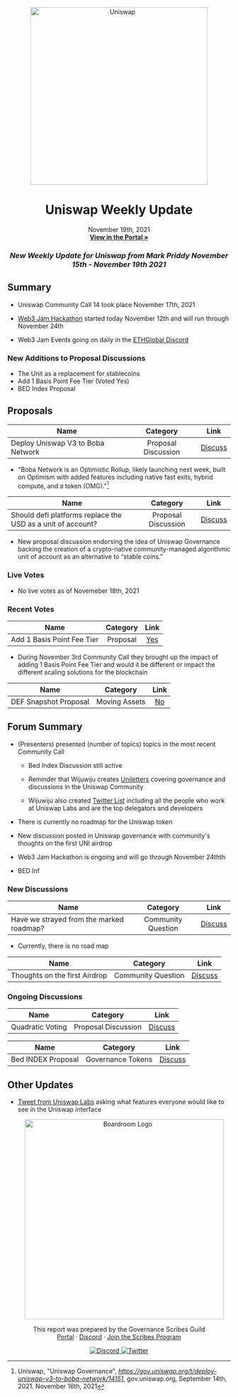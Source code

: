 <p align="center">
  <a href="http://app.boardroom.info/BanklessDAO">
    <img src="https://cryptotesters-images.s3.eu-central-1.amazonaws.com/banner_top_5db6e272ee.jpg" alt="Uniswap" width="400" />
  </a>
  <h1 align="center">Uniswap Weekly Update</h1>
  <p align="center">
    November 19th, 2021
  <br />
  <a href="http://app.boardroom.info/BanklessDAO"><strong>View in the Portal »</strong></a>
  <br />
  </p>
</p>

### <p align="center"> *New Weekly Update for Uniswap from Mark Priddy November 15th - November 19th 2021*





## Summary

- Uniswap Community Call 14 took place November 17th, 2021

- [Web3 Jam Hackathon](https://jam.ethglobal.com/) started today November 12th and will run through November 24th

- Web3 Jam Events going on daily in the [ETHGlobal Discord](https://discord.com/invite/ethglobal)

### **New Additions to Proposal Discussions**
  - The Unit as a replacement for stablecoins
  - Add 1 Basis Point Fee Tier (Voted Yes)
  - BED Index Proposal

## Proposals

| Name          | Category      | Link   |
| ------------- |:-------------:| :-----:|
| Deploy Uniswap V3 to Boba Network | Proposal Discussion | [Discuss](https://gov.uniswap.org/t/quadratic-voting/2428/4)	

- "Boba Network is an Optimistic Rollup, likely launching next week, built on Optimism with added features including native fast exits, hybrid compute, and a token (OMG)."[^1]
	
[^1]: Uniswap, "Uniswap Governance", *https://gov.uniswap.org/t/deploy-uniswap-v3-to-boba-network/14151*, gov.uniswap.org, September 14th, 2021. November 16th, 2021


| Name          | Category      | Link   |
| ------------- |:-------------:| :-----:|
| Should defi platforms replace the USD as a unit of account? | Proposal Discussion | [Discuss](https://gov.uniswap.org/t/proposal-discussion-should-defi-platforms-replace-the-usd-as-a-unit-of-account/14741)

- New proposal discussion endorsing the idea of Uniswap Governance backing the creation of a crypto-native community-managed algorithmic unit of account as an alternative to “stable coins."	
	
### Live Votes

- No live votes as of Novemeber 18th, 2021
	

### Recent Votes

| Name          | Category      | Link   |
| ------------- |:-------------:| :-----:|
| Add 1 Basis Point Fee Tier | Proposal | [Yes](https://app.uniswap.org/#/vote/2/9)

- During November 3rd Community Call they brought up the impact of adding 1 Basis Point Fee Tier and would it be different or impact the different scaling solutions for the blockchain	
	

| Name          | Category      | Link   |
| ------------- |:-------------:| :-----:|
| DEF Snapshot Proposal | Moving Assets | [No](https://gov.uniswap.org/t/moving-defs-assets-to-an-on-chain-custodial-wallet-to-bolster-security/14328)

	
## Forum Summary

	
- (Presenters) presented (number of topics) topics in the most recent Community Call
	
  - Bed Index Discussion still active
	
  - Reminder that Wijuwiju creates [Uniletters](https://uniletters.substack.com/) covering governance and discussions in the Uniswap Community
	
  - Wijuwiju also created [Twitter List](https://twitter.com/i/lists/1455137581772034048) including all the people who work at Uniswap Labs and are the top delegators and developers

- There is currently no roadmap for the Uniswap token

- New discussion posted in Uniswap governance with community's thoughts on the first UNI airdrop

- Web3 Jam Hackathon is ongoing and will go through November 24thth
	
- BED Inf

	
### New Discussions

	
| Name          | Category      | Link   |
| ------------- |:-------------:| :-----:|
| Have we strayed from the marked roadmap? | Community Question | [Discuss](https://gov.uniswap.org/t/have-we-strayed-from-the-marked-roadmap/14976)

- Currently, there is no road map
	
| Name          | Category      | Link   |
| ------------- |:-------------:| :-----:|
| Thoughts on the first Airdrop | Community Question | [Discuss](https://gov.uniswap.org/t/what-do-you-think-of-the-initial-airdrop/11164)

	
### Ongoing Discussions

	
| Name          | Category      | Link   |
| ------------- |:-------------:| :-----:|
| Quadratic Voting | Proposal Discussion | [Discuss](https://gov.uniswap.org/t/quadratic-voting/2428/4)
	
	
| Name          | Category      | Link   |
| ------------- |:-------------:| :-----:|
| Bed INDEX Proposal | Governance Tokens | [Discuss](https://gov.uniswap.org/t/bed-index-proposal/14562)


## Other Updates

- [Tweet from Uniswap Labs](https://twitter.com/Uniswap/status/1458902700259786756?ref_src=twsrc%5Egoogle%7Ctwcamp%5Eserp%7Ctwgr%5Etweet) asking what features everyone would like to see in the Uniswap interface
  
  
  
  
  <p align="center">
  <a href="http://app.boardroom.info/">
    <img src="https://i.ibb.co/PFcchnQ/boardroom.png" alt="Boardroom Logo" width="450" />
  </a>
</p>

<p align="center">
	This report was prepared by the Governance Scribes Guild
  <br />
  <a href="http://boardroom.info/">Portal</a>
  ·
  <a href="https://discord.com/invite/tgrTFg9">Discord</a>
  ·
  <a href="https://boardroom.mirror.xyz/JHrN8nVy_J4C7Xzj37zoyPANg0ZnNszhWy9YOZHC0lM">Join the Scribes Program</a>
</p>

<p align="center">
  <a href="https://discord.gg/CEZ8WfuK8s">
    <img src="https://img.shields.io/badge/Discord-Join-7289da?style=for-the-badge&logo=discord&logoColor=white" alt="Discord" />
  </a>
  <a href="https://twitter.com/boardroom_info">
    <img src="https://img.shields.io/badge/Twitter-Follow-1da1f2?style=for-the-badge&logo=twitter&logoColor=white" alt="Twitter" />
  </a>
</p>

